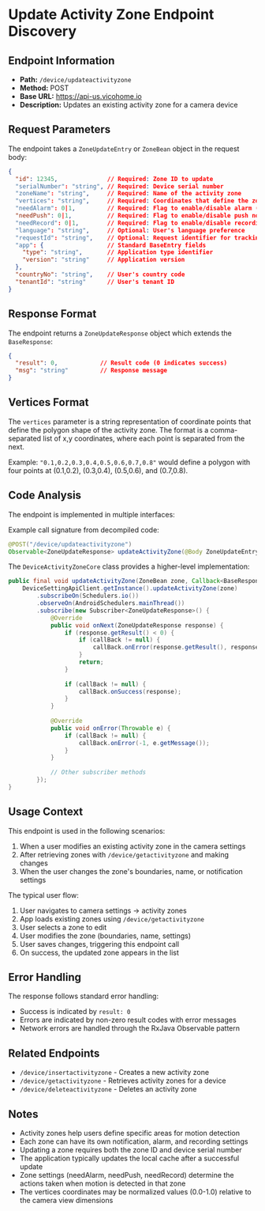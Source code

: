 # Update Activity Zone Endpoint Discovery

## Endpoint Information
- **Path:** `/device/updateactivityzone`
- **Method:** POST
- **Base URL:** https://api-us.vicohome.io
- **Description:** Updates an existing activity zone for a camera device

## Request Parameters
The endpoint takes a `ZoneUpdateEntry` or `ZoneBean` object in the request body:

```json
{
  "id": 12345,              // Required: Zone ID to update
  "serialNumber": "string", // Required: Device serial number
  "zoneName": "string",     // Required: Name of the activity zone
  "vertices": "string",     // Required: Coordinates that define the zone boundary
  "needAlarm": 0|1,         // Required: Flag to enable/disable alarm (0=disabled, 1=enabled)
  "needPush": 0|1,          // Required: Flag to enable/disable push notifications
  "needRecord": 0|1,        // Required: Flag to enable/disable recording for events
  "language": "string",     // Optional: User's language preference
  "requestId": "string",    // Optional: Request identifier for tracking
  "app": {                  // Standard BaseEntry fields
    "type": "string",       // Application type identifier
    "version": "string"     // Application version
  },
  "countryNo": "string",    // User's country code
  "tenantId": "string"      // User's tenant ID
}
```

## Response Format
The endpoint returns a `ZoneUpdateResponse` object which extends the `BaseResponse`:

```json
{
  "result": 0,            // Result code (0 indicates success)
  "msg": "string"         // Response message
}
```

## Vertices Format
The `vertices` parameter is a string representation of coordinate points that define the polygon shape of the activity zone. The format is a comma-separated list of x,y coordinates, where each point is separated from the next.

Example: `"0.1,0.2,0.3,0.4,0.5,0.6,0.7,0.8"` would define a polygon with four points at (0.1,0.2), (0.3,0.4), (0.5,0.6), and (0.7,0.8).

## Code Analysis
The endpoint is implemented in multiple interfaces:

Example call signature from decompiled code:
```java
@POST("/device/updateactivityzone")
Observable<ZoneUpdateResponse> updateActivityZone(@Body ZoneUpdateEntry zoneUpdateEntry);
```

The `DeviceActivityZoneCore` class provides a higher-level implementation:
```java
public final void updateActivityZone(ZoneBean zone, Callback<BaseResponse> callBack) {
    DeviceSettingApiClient.getInstance().updateActivityZone(zone)
        .subscribeOn(Schedulers.io())
        .observeOn(AndroidSchedulers.mainThread())
        .subscribe(new Subscriber<ZoneUpdateResponse>() {
            @Override
            public void onNext(ZoneUpdateResponse response) {
                if (response.getResult() < 0) {
                    if (callBack != null) {
                        callBack.onError(response.getResult(), response.getMsg());
                    }
                    return;
                }
                
                if (callBack != null) {
                    callBack.onSuccess(response);
                }
            }
            
            @Override
            public void onError(Throwable e) {
                if (callBack != null) {
                    callBack.onError(-1, e.getMessage());
                }
            }
            
            // Other subscriber methods
        });
}
```

## Usage Context
This endpoint is used in the following scenarios:
1. When a user modifies an existing activity zone in the camera settings
2. After retrieving zones with `/device/getactivityzone` and making changes
3. When the user changes the zone's boundaries, name, or notification settings

The typical user flow:
1. User navigates to camera settings → activity zones
2. App loads existing zones using `/device/getactivityzone`
3. User selects a zone to edit
4. User modifies the zone (boundaries, name, settings)
5. User saves changes, triggering this endpoint call
6. On success, the updated zone appears in the list

## Error Handling
The response follows standard error handling:
- Success is indicated by `result: 0`
- Errors are indicated by non-zero result codes with error messages
- Network errors are handled through the RxJava Observable pattern

## Related Endpoints
- `/device/insertactivityzone` - Creates a new activity zone
- `/device/getactivityzone` - Retrieves activity zones for a device
- `/device/deleteactivityzone` - Deletes an activity zone

## Notes
- Activity zones help users define specific areas for motion detection
- Each zone can have its own notification, alarm, and recording settings
- Updating a zone requires both the zone ID and device serial number
- The application typically updates the local cache after a successful update
- Zone settings (needAlarm, needPush, needRecord) determine the actions taken when motion is detected in that zone
- The vertices coordinates may be normalized values (0.0-1.0) relative to the camera view dimensions